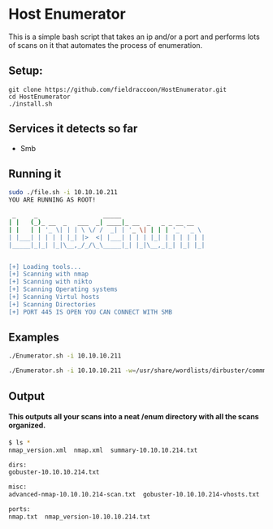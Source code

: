 # Host Enumerator

This is a simple bash script that takes an ip and/or a port and performs lots of scans on it that automates the process of enumeration.

## Setup:

```
git clone https://github.com/fieldraccoon/HostEnumerator.git
cd HostEnumerator
./install.sh
```

## Services it detects so far
- Smb

## Running it

```bash
sudo ./file.sh -i 10.10.10.211                                                                                                                                                                                            3 ⚙
YOU ARE RUNNING AS ROOT!

 _     _                  _____
| |   (_)_ __  _   ___  _| ____|_ __  _   _ _ __ __
| |   | | '_ \| | | \ \/ /  _| | '_ \| | | | '_ ` _ \
| |___| | | | | |_| |>  <| |___| | | | |_| | | | | | |
|_____|_|_| |_|\__,_/_/\_\_____|_| |_|\__,_|_| |_| |_|


[+] Loading tools...
[+] Scanning with nmap                                                                                                                                                                                                                     
[+] Scanning with nikto                                                                                                                                                                                                                    
[+] Scanning Operating systems                                                                                                                                                                                                             
[+] Scanning Virtul hosts                                                                                                                                                                                                                  
[+] Scanning Directories 
[+] PORT 445 IS OPEN YOU CAN CONNECT WITH SMB
```

## Examples


```bash
./Enumerator.sh -i 10.10.10.211
```
```bash
./Enumerator.sh -i 10.10.10.211 -w=/usr/share/wordlists/dirbuster/commmon.txt
```
## Output
  
#### This outputs all your scans into a neat /enum directory with all the scans organized.
  
  ```bash
  $ ls *                                                                                                                         2 ⚙
nmap_version.xml  nmap.xml  summary-10.10.10.214.txt

dirs:
gobuster-10.10.10.214.txt

misc:
advanced-nmap-10.10.10.214-scan.txt  gobuster-10.10.10.214-vhosts.txt  nikto-10.10.10.214.txt

ports:
nmap.txt  nmap_version-10.10.10.214.txt

```


